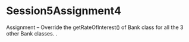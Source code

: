 # Session5Assignment4
Assignment – Override the getRateOfInterest() of Bank class for all the 3 other Bank classes. 
.
